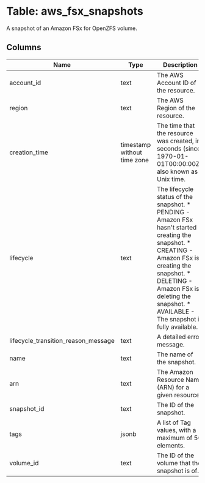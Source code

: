 
# Table: aws_fsx_snapshots
A snapshot of an Amazon FSx for OpenZFS volume.
## Columns
| Name        | Type           | Description  |
| ------------- | ------------- | -----  |
|account_id|text|The AWS Account ID of the resource.|
|region|text|The AWS Region of the resource.|
|creation_time|timestamp without time zone|The time that the resource was created, in seconds (since 1970-01-01T00:00:00Z), also known as Unix time.|
|lifecycle|text|The lifecycle status of the snapshot.  * PENDING - Amazon FSx hasn't started creating the snapshot.  * CREATING - Amazon FSx is creating the snapshot.  * DELETING - Amazon FSx is deleting the snapshot.  * AVAILABLE - The snapshot is fully available.|
|lifecycle_transition_reason_message|text|A detailed error message.|
|name|text|The name of the snapshot.|
|arn|text|The Amazon Resource Name (ARN) for a given resource|
|snapshot_id|text|The ID of the snapshot.|
|tags|jsonb|A list of Tag values, with a maximum of 50 elements.|
|volume_id|text|The ID of the volume that the snapshot is of.|
